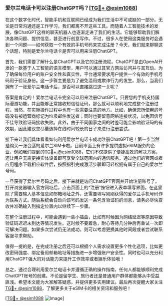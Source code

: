### 爱尔兰电话卡可以注册ChatGPT吗？[[TG💪+ @esim1088](https://t.me/s/esim1088)]

在这个数字化时代，智能手机和互联网已经成为我们生活中不可或缺的一部分。无论是日常沟通还是工作学习，我们都离不开这些工具。而随着人工智能技术的发展，像ChatGPT这样的聊天机器人也逐渐走进了我们的生活。它能够帮助我们解决各种问题、提供信息，甚至进行创意写作。不过，很多人在使用这类服务时会遇到一个问题——如何获取一个有效的手机号码来完成注册？今天，我们就来聊聊这个话题，特别是爱尔兰电话卡是否可以用来注册ChatGPT。

首先，我们需要了解什么是ChatGPT以及它的注册流程。ChatGPT是由OpenAI开发的一款基于人工智能的语言模型，用户可以通过其官方网站访问并与其互动。为了确保每位用户的账户安全性和真实性，平台通常要求用户提供一个有效的手机号码用于验证身份。这一步骤主要是为了避免滥用或欺诈行为的发生。那么，当我们拥有了一张爱尔兰电话卡后，是否可以直接跳过这一关呢？

答案是肯定的！爱尔兰电话卡完全可以用来注册ChatGPT。只要您的手机支持国际漫游功能，并且能够正常接收短信验证码，那么就可以顺利地完成整个注册过程。当然，在实际操作过程中也有一些需要注意的地方。比如，确保您所使用的号码没有被运营商标记为垃圾邮件发送者；同时也要留意网络连接状况，以免因信号不佳导致验证码接收失败。此外，由于不同国家之间的时差可能会影响验证码的有效期，因此建议您尽量选择在线时间较长的日子来进行注册尝试。

接下来让我们具体看看如何利用爱尔兰电话卡成功注册ChatGPT吧！第一步当然是购买一张合适的爱尔兰SIM卡啦。目前市面上有许多提供虚拟eSIM服务的企业，例如我们提到的[TG💪+ @esim1088](https://t.me/s/esim1088)，它们不仅提供了便捷高效的解决方案，还让用户无需更换实体设备即可享受全球范围内的通信服务。通过他们的官网或者应用程序下载相应软件后，按照指引完成激活步骤即可轻松拥有属于自己的爱尔兰号码。

一旦获得了爱尔兰号码之后，接下来就是访问ChatGPT官网并开始注册账号了。打开浏览器输入官方网址后，点击页面上的“注册”按钮进入表单填写界面。在这里除了需要输入基本信息如邮箱地址之外，还需要填写刚刚获得的爱尔兰手机号码作为联系方式。随后系统会自动向该号码发送一条包含验证码的消息，请务必尽快查收并准确输入到指定位置内以继续下一步骤。

在整个注册过程中，可能会遇到一些小插曲，比如有时候因为网络延迟等原因导致验证码迟迟未到达等情况发生。这时候不要着急，耐心等待几分钟后再重试一次即可解决问题。如果多次尝试仍无法成功，则可以考虑更换其他时间段或者尝试联系客服寻求帮助。

值得一提的是，在完成注册之后还可以根据个人需求设置更多个性化选项，比如更改密码强度、绑定备用邮箱地址等措施进一步增强账户安全性。同时也可以充分利用ChatGPT强大的对话能力来提升工作效率或者娱乐体验哦！

总之，通过合理利用爱尔兰电话卡并遵循正确的操作指南，任何人都能够顺利完成ChatGPT账号的创建。不论是留学生、旅行者还是普通用户群体都能够从中受益匪浅。希望本文能为大家解答疑惑，并提供更多实用建议。最后再次提醒大家关注[TG💪+ @esim1088](https://t.me/s/esim1088)，了解更多关于eSIM卡的相关资讯和服务吧！

[[TG💪+ @esim1088](https://t.me/s/esim1088) ![Image](https://i.postimg.cc/4NQfJmqS/Snipaste-2025-05-13-00-14-12.png)]